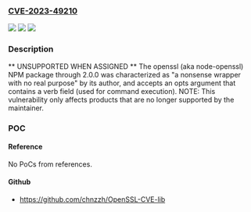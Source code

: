 ### [CVE-2023-49210](https://cve.mitre.org/cgi-bin/cvename.cgi?name=CVE-2023-49210)
![](https://img.shields.io/static/v1?label=Product&message=n%2Fa&color=blue)
![](https://img.shields.io/static/v1?label=Version&message=n%2Fa&color=blue)
![](https://img.shields.io/static/v1?label=Vulnerability&message=n%2Fa&color=brighgreen)

### Description

** UNSUPPORTED WHEN ASSIGNED ** The openssl (aka node-openssl) NPM package through 2.0.0 was characterized as "a nonsense wrapper with no real purpose" by its author, and accepts an opts argument that contains a verb field (used for command execution). NOTE: This vulnerability only affects products that are no longer supported by the maintainer.

### POC

#### Reference
No PoCs from references.

#### Github
- https://github.com/chnzzh/OpenSSL-CVE-lib

